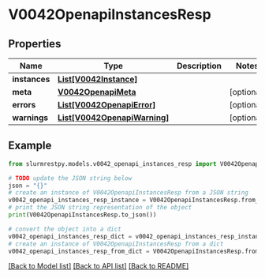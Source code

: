 # V0042OpenapiInstancesResp


## Properties

Name | Type | Description | Notes
------------ | ------------- | ------------- | -------------
**instances** | [**List[V0042Instance]**](V0042Instance.md) |  |
**meta** | [**V0042OpenapiMeta**](V0042OpenapiMeta.md) |  | [optional]
**errors** | [**List[V0042OpenapiError]**](V0042OpenapiError.md) |  | [optional]
**warnings** | [**List[V0042OpenapiWarning]**](V0042OpenapiWarning.md) |  | [optional]

## Example

```python
from slurmrestpy.models.v0042_openapi_instances_resp import V0042OpenapiInstancesResp

# TODO update the JSON string below
json = "{}"
# create an instance of V0042OpenapiInstancesResp from a JSON string
v0042_openapi_instances_resp_instance = V0042OpenapiInstancesResp.from_json(json)
# print the JSON string representation of the object
print(V0042OpenapiInstancesResp.to_json())

# convert the object into a dict
v0042_openapi_instances_resp_dict = v0042_openapi_instances_resp_instance.to_dict()
# create an instance of V0042OpenapiInstancesResp from a dict
v0042_openapi_instances_resp_from_dict = V0042OpenapiInstancesResp.from_dict(v0042_openapi_instances_resp_dict)
```
[[Back to Model list]](../README.md#documentation-for-models) [[Back to API list]](../README.md#documentation-for-api-endpoints) [[Back to README]](../README.md)


